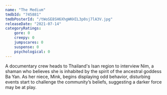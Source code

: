 ```yaml
---
name: "The Medium"
tmdbId: "745881"
tmdbPosterId: "/tWoSE8SH6XhgWKHIL3p0sj7lA3V.jpg"
releaseDate: "2021-07-14"
categoryRatings:
    gore: 0
    creepy: 0
    jumpscares: 0
    suspense: 0
    psychological: 0
---
```

A documentary crew heads to Thailand's Isan region to interview Nim, a shaman who believes she is inhabited by the spirit of the ancestral goddess Ba Yan. As her niece, Mink, begins displaying odd behavior, disturbing events start to challenge the community’s beliefs, suggesting a darker force may be at play.
